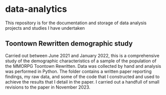 # data-analytics
This repository is for the documentation and storage of data analysis projects and studies I have undertaken

## Toontown Rewritten demographic study
Carried out between June 2021 and January 2022, this is a comprehensive study of the demographic characteristics of a sample of the population of the MMORPG Toontown Rewritten. Data was collected by hand and analysis was performed in Python. The folder contains a written paper reporting findings, my raw data, and some of the code that I constructed and used to achieve the results that I detail in the paper. I carried out a handfull of small revisions to the paper in November 2023. 
